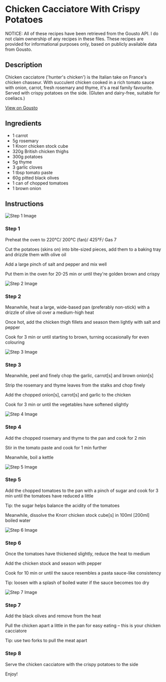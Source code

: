 # Chicken Cacciatore With Crispy Potatoes

NOTICE: All of these recipes have been retrieved from the Gousto API. I do not claim ownership of any recipes in these files. These recipes are provided for informational purposes only, based on publicly available data from Gousto.

## Description

Chicken cacciatore ('hunter's chicken') is the Italian take on France's chicken chasseur. With succulent chicken cooked in a rich tomato sauce with onion, carrot, fresh rosemary and thyme, it's a real family favourite. Served with crispy potatoes on the side. (Gluten and dairy-free, suitable for coeliacs.)

[View on Gousto](https://www.gousto.co.uk/recipes/cookbook/chicken-cacciatore-with-crispy-potatoes)

## Ingredients

- 1 carrot
- 5g rosemary
- 1 Knorr chicken stock cube 
- 320g British chicken thighs 
- 300g potatoes 
- 5g thyme
- 3 garlic cloves 
- 1 tbsp tomato paste
- 60g pitted black olives 
- 1 can of chopped tomatoes 
- 1 brown onion

## Instructions

![Step 1 Image](https://production-media.gousto.co.uk/cms/recipe-step-image/783.-step-1-x200.jpg)

### Step 1

Preheat the oven to 220°C/ 200°C (fan)/ 425°F/ Gas 7


Cut the potatoes (skins on) into bite-sized pieces, add them to a baking tray and drizzle them with olive oil


Add a large pinch of salt and pepper and mix well


Put them in the oven for 20-25 min or until they're golden brown and crispy

![Step 2 Image](https://production-media.gousto.co.uk/cms/recipe-step-image/783.-step-2-x200.jpg)

### Step 2

Meanwhile, heat a large, wide-based pan (preferably non-stick) with a drizzle of olive oil over a medium-high heat


Once hot, add the chicken thigh fillets and season them lightly with salt and pepper


Cook for 3 min or until starting to brown, turning occasionally for even colouring

![Step 3 Image](https://production-media.gousto.co.uk/cms/recipe-step-image/783.-step-3-x200.jpg)

### Step 3

Meanwhile, peel and finely chop the garlic, carrot<span class="text-danger">[s]</span> and brown onion<span class="text-danger">[s] </span>


Strip the rosemary and thyme leaves from the stalks and chop finely


Add the chopped onion<span class="text-danger">[s]</span>, carrot<span class="text-danger">[s]</span> and garlic to the chicken


Cook for 3 min or until the vegetables have softened slightly

![Step 4 Image](https://production-media.gousto.co.uk/cms/recipe-step-image/783.-step-4-x200.jpg)

### Step 4

Add the chopped rosemary and thyme to the pan and cook for 2 min 


Stir in the tomato paste and cook for 1 min further 


Meanwhile, boil a kettle

![Step 5 Image](https://production-media.gousto.co.uk/cms/recipe-step-image/783.-step-5-x200.jpg)

### Step 5

Add the chopped tomatoes to the pan with a pinch of sugar and cook for 3 min until the tomatoes have reduced a little


Tip: the sugar helps balance the acidity of the tomatoes


Meanwhile, dissolve the <span class="text-highlight">Knorr</span> chicken stock cube<span class="text-danger">[s]</span> in 100ml <span class="text-danger">[200ml]</span> boiled water

![Step 6 Image](https://production-media.gousto.co.uk/cms/recipe-step-image/783.-step-6-x200.jpg)

### Step 6

Once the tomatoes have thickened slightly, reduce the heat to medium


Add the chicken stock and season with pepper 


Cook for 10 min or until the sauce resembles a pasta sauce-like consistency


Tip: loosen with a splash of boiled water if the sauce becomes too dry

![Step 7 Image](https://production-media.gousto.co.uk/cms/recipe-step-image/783.-step-7-x200.jpg)

### Step 7

Add the black olives and remove from the heat


Pull the chicken apart a little in the pan for easy eating – this is your chicken cacciatore


Tip: use two forks to pull the meat apart

### Step 8

Serve the chicken cacciatore with the crispy potatoes to the side


Enjoy!

